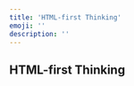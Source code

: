 ```yaml
---
title: 'HTML-first Thinking'
emoji: ''
description: ''
---
```


<section class="hero">

# HTML-first Thinking

</section>

